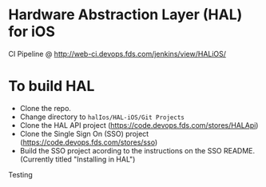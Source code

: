 # Hardware Abstraction Layer (HAL) for iOS

CI Pipeline @ http://web-ci.devops.fds.com/jenkins/view/HALiOS/

# To build HAL
- Clone the repo.
- Change directory to `halIos/HAL-iOS/Git Projects`
- Clone the HAL API project (https://code.devops.fds.com/stores/HALApi)
- Clone the Single Sign On (SSO) project (https://code.devops.fds.com/stores/sso)
- Build the SSO project acording to the instructions on the SSO README. (Currently titled "Installing in HAL")

Testing
